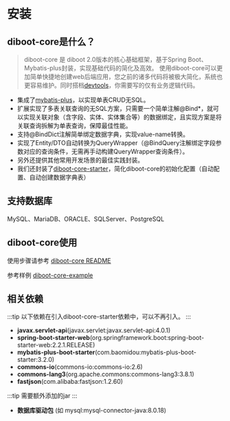 # 安装

## diboot-core是什么？

>  diboot-core 是 diboot 2.0版本的核心基础框架，基于Spring Boot、Mybatis-plus封装，实现基础代码的简化及高效。
>  使用diboot-core可以更加简单快捷地创建web后端应用，您之前的诸多代码将被极大简化，系统也更容易维护。同时搭档[devtools](https://github.com/dibo-software/diboot-v2-example/tree/master/diboot-devtools-example)，你需要写的仅有业务逻辑代码。

* 集成了[mybatis-plus](https://mp.baomidou.com/)，以实现单表CRUD无SQL。
* 扩展实现了多表关联查询的无SQL方案，只需要一个简单注解@Bind*，就可以实现关联对象（含字段、实体、实体集合等）的数据绑定，且实现方案是将关联查询拆解为单表查询，保障最佳性能。
* 支持@BindDict注解简单绑定数据字典，实现value-name转换。
* 实现了Entity/DTO自动转换为QueryWrapper（@BindQuery注解绑定字段参数对应的查询条件，无需再手动构建QueryWrapper查询条件）。
* 另外还提供其他常用开发场景的最佳实践封装。
* 我们还封装了[diboot-core-starter](https://github.com/dibo-software/diboot-v2-example/tree/master/diboot-core-example)，简化diboot-core的初始化配置（自动配置、自动创建数据字典表）

## 支持数据库
MySQL、MariaDB、ORACLE、SQLServer、PostgreSQL

## diboot-core使用

使用步骤请参考 [diboot-core README](https://github.com/dibo-software/diboot-v2/tree/master/diboot-core)

参考样例 [diboot-core-example](https://github.com/dibo-software/diboot-v2-example/tree/master/diboot-core-example)

## 相关依赖
:::tip
以下依赖在引入diboot-core-starter依赖中，可以不再引入。
:::
* **javax.servlet-api**(javax.servlet:javax.servlet-api:4.0.1)
* **spring-boot-starter-web**(org.springframework.boot:spring-boot-starter-web:2.2.1.RELEASE)
* **mybatis-plus-boot-starter**(com.baomidou:mybatis-plus-boot-starter:3.2.0)
* **commons-io**(commons-io:commons-io:2.6)
* **commons-lang3**(org.apache.commons:commons-lang3:3.8.1)
* **fastjson**(com.alibaba:fastjson:1.2.60)

:::tip
需要额外添加的jar
:::
* **数据库驱动包** (如 mysql:mysql-connector-java:8.0.18)

